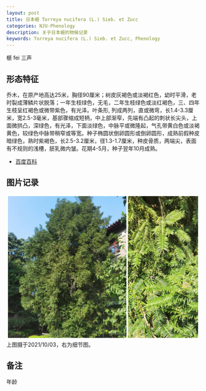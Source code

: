 ```yaml
---
layout: post
title: 日本榧 Torreya nucifera (L.) Sieb. et Zucc
categories: NJU-Phenology
description: 关于日本榧的物候记录
keywords: Torreya nucifera (L.) Sieb. et Zucc, Phenology
---
```


榧 fei 三声

## 形态特征

乔木，在原产地高达25米，胸径90厘米；树皮灰褐色或淡褐红色，幼时平滑，老时裂成薄鳞片状脱落；一年生枝绿色，无毛，二年生枝绿色或淡红褐色，三、四年生枝呈红褐色或微带紫色，有光泽。叶条形, 列成两列，直或微弯，长1.4-3.3厘米，宽2.5-3毫米，基部骤缩成短柄，中上部渐窄，先端有凸起的刺状长尖头，上面微拱凸，深绿色，有光泽，下面淡绿色，中脉平或微隆起，气孔带黄白色或淡褐黄色，较绿色中脉带稍窄或等宽。种子椭圆状倒卵圆形或倒卵圆形，成熟前假种皮暗绿色，熟时紫褐色，长2.5-3.2厘米，径1.3-1.7厘米，种皮骨质，两端尖，表面有不规则的浅槽，胚乳微内皱。花期4-5月，种子翌年10月成熟。
 - [百度百科](https://baike.baidu.com/item/%E6%97%A5%E6%9C%AC%E6%A6%A7%E6%A0%91/839075)

## 图片记录

![](/images/blog/20211002-Torreya-nucifera.jpg)
上图摄于2021/10/03，右为细节图。

## 备注
年龄